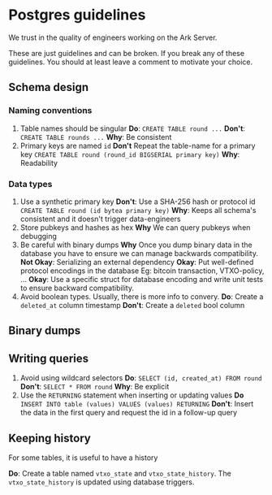 # Postgres guidelines

We trust in the quality of engineers working on the Ark Server. 

These are just guidelines and can be broken.
If you break any of these guidelines.
You should at least leave a comment to motivate your choice.

## Schema design

### Naming conventions

1. Table names should be singular
**Do**: `CREATE TABLE round ...`
**Don't**: `CREATE TABLE rounds ...`
**Why**: Be consistent
2. Primary keys are named `id`
**Don't** Repeat the table-name for a primary key
`CREATE TABLE round (round_id BIGSERIAL primary key)`
**Why**: Readability

### Data types

1. Use a synthetic primary key
  **Don't**: Use a SHA-256 hash or protocol id
  `CREATE TABLE round (id bytea primary key)`
  **Why**: Keeps all schema's consistent and it doesn't trigger data-engineers
2. Store pubkeys and hashes as hex
  **Why** We can query pubkeys when debugging
3. Be careful with binary dumps
  **Why** Once you dump binary data in the database you have 
  to ensure we can manage backwards compatibility.
  **Not Okay**: Serializing an external dependency
  **Okay**: Put well-defined protocol encodings in the database
  Eg: bitcoin transaction, VTXO-policy, ...
  **Okay**: Use a specific struct for database encoding and write
  unit tests to ensure backward compatibility.
5. Avoid boolean types. Usually, there is more info to convery.
  **Do**: Create a `deleted_at` column timestamp
  **Don't**: Create a `deleted` bool column

## Binary dumps

## Writing queries

1. Avoid using wildcard selectors
**Do**: `SELECT (id, created_at) FROM round`
**Don't**: `SELECT * FROM round`
**Why**: Be explicit
2. Use the `RETURNING` statement when inserting or updating values
**Do** `INSERT INTO table (values) VALUES (values) RETURNING`
**Don't**: Insert the data in the first query and request the id in a follow-up query

## Keeping history

For some tables, it is useful to have a history

**Do**: Create a table named `vtxo_state` and `vtxo_state_history`.
The `vtxo_state_history` is updated using database triggers.
